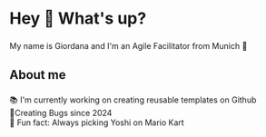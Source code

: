 <h1 align="left">Hey 👋 What's up?</h1>

###

<p align="left">My name is Giordana and I'm an Agile Facilitator from Munich 🥨</p>

###

<h2 align="left">About me</h2>

###

<p align="left">📚 I'm currently working on creating reusable templates on Github <br> 🐛Creating Bugs since 2024 <br> 🎲 Fun fact: Always picking Yoshi on Mario Kart </p>
